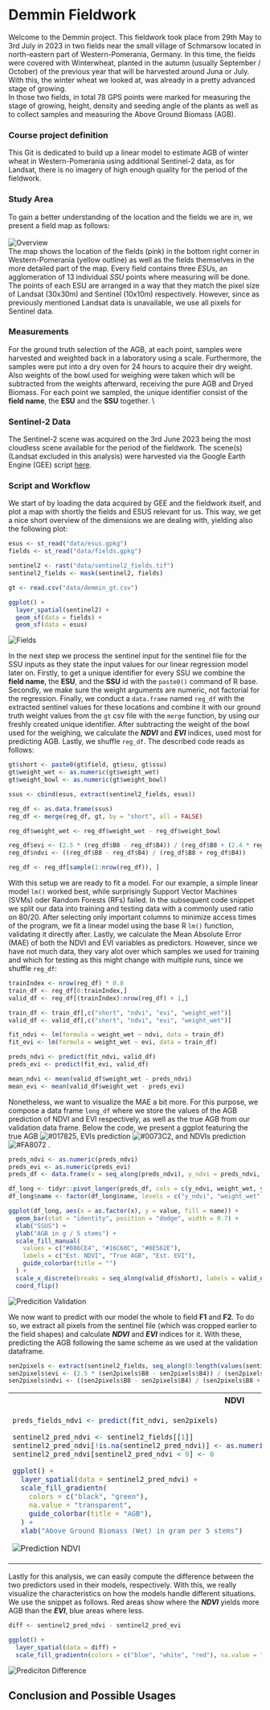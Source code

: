 # Demmin Fieldwork

Welcome to the Demmin project. This fieldwork took place from 29th May to 3rd July in 2023 in two fields near the small 
village of Schmarsow located in north-eastern part of Western-Pomerania, Germany.  In this time, the fields were covered
with Winterwheat, planted in the autumn (usually September / October) of the previous year that will be harvested around
Juna or July. With this, the winter wheat we looked at, was already in a pretty advanced stage of growing. \
In those two fields, in total 78 GPS points were marked for measuring the stage of growing, height, density and seeding
angle of the plants as well as to collect samples and measuring the Above Ground Biomass (AGB).

### Course project definition
This Git is dedicated to build up a linear model to estimate AGB of winter wheat in Western-Pomerania using additional
Sentinel-2 data, as for Landsat, there is no imagery of high enough quality for the period of the fieldwork.

### Study Area
To gain a better understanding of the location and the fields we are in, we present a field map as follows:\
\
![Overview](qgis/overview.png)
\
The map shows the location of the fields (pink) in the bottom right corner in Western-Pomerania (yellow outline) as well
as the fields themselves in the more detailed part of the map. Every field contains three *ESU*s, an agglomeration of 13
individual *SSU* points where measuring will be done. The points of each ESU are arranged in a way that they match the
pixel size of Landsat (30x30m) and Sentinel (10x10m) respectively. However, since as previously mentioned Landsat data
is unavailable, we use all pixels for Sentinel data.

### Measurements
For the ground truth selection of the AGB, at each point, samples were harvested and weighted back in a laboratory using a
scale. Furthermore, the samples were put into a dry oven for 24 hours to acquire their dry weight. Also weights of the 
bowl used for weighing were taken which will be subtracted from the weights afterward, receiving the pure AGB and Dryed
Biomass. For each point we sampled, the unique identifier consist of the **field name**, the **ESU** and the **SSU**
together.
\
### Sentinel-2 Data
The Sentinel-2 scene was acquired on the 3rd June 2023 being the most cloudless scene available for the period of the
fieldwork. The scene(s) (Landsat excluded in this analysis) were harvested via the Google Earth Engine (GEE) script
[here](https://code.earthengine.google.com/ea8954cb78b05868eca1926ac2fd3bdc?noload=true).

### Script and Workflow
We start of by loading the data acquired by GEE and the fieldwork itself, and plot a map with shortly the fields and
ESUS relevant for us. This way, we get a nice short overview of the dimensions we are dealing with, yielding also the
following plot:

```r
esus <- st_read("data/esus.gpkg")
fields <- st_read("data/fields.gpkg")

sentinel2 <- rast("data/sentinel2_fields.tif")
sentinel2_fields <- mask(sentinel2, fields)

gt <- read.csv("data/demmin_gt.csv")

ggplot() +
  layer_spatial(sentinel2) +
  geom_sf(data = fields) +
  geom_sf(data = esus)
```
![Fields](qgis/fields.png)

In the next step we process the sentinel input for the sentinel file for the SSU inputs as they state the input values
for our linear regression model later on. Firstly, to get a unique identifier for every SSU we combine the 
**field name**, the **ESU**, and the **SSU** id with the `paste0()` command of R base. Secondly, we make sure the
weight arguments are numeric, not factorial for the regression. Finally, we conduct a `data.frame` named `reg_df` with 
the extracted sentinel values for these locations and combine it with our ground truth weight values from the `gt` csv
file with the `merge` function, by using our freshly created unique identifier. After subtracting the weight of the bowl
used for the weighing, we calculate the ***NDVI*** and ***EVI*** indices, used most for predicting AGB. Lastly, we
shuffle `reg_df`. The described code reads as follows:

```r
gt$short <- paste0(gt$field, gt$esu, gt$ssu)
gt$weight_wet <- as.numeric(gt$weight_wet)
gt$weight_bowl <- as.numeric(gt$weight_bowl)

ssus <- cbind(esus, extract(sentinel2_fields, esus))

reg_df <- as.data.frame(ssus)
reg_df <- merge(reg_df, gt, by = "short", all = FALSE)

reg_df$weight_wet <- reg_df$weight_wet - reg_df$weight_bowl

reg_df$evi <- (2.5 * (reg_df$B8 - reg_df$B4)) / (reg_df$B8 + (2.4 * reg_df$B4) + 10000)
reg_df$ndvi <- ((reg_df$B8 - reg_df$B4) / (reg_df$B8 + reg_df$B4))

reg_df <- reg_df[sample(1:nrow(reg_df)), ]
```

With this setup we are ready to fit a model. For our example, a simple linear model `lm()` worked best, while 
surprisingly Support Vector Machines (SVMs) oder Random Forests (RFs) failed. In the subsequent code snippet we split
our data into training and testing data with a commonly used ratio on 80/20. After selecting only important columns to
minimize access times of the program, we fit a linear model using the base R `lm()` function, validating it directly
after. Lastly, we calculate the Mean Absolute Error (MAE) of both the NDVI and EVI variables as predictors. However,
since we have not much data, they vary alot over which samples we used for training and which for testing as this might
change with multiple runs, since we shuffle `reg_df`:

```r
trainIndex <- nrow(reg_df) * 0.8
train_df <- reg_df[0:trainIndex,]
valid_df <- reg_df[(trainIndex):nrow(reg_df) + 1,]

train_df <- train_df[,c("short", "ndvi", "evi", "weight_wet")]
valid_df <- valid_df[,c("short", "ndvi", "evi", "weight_wet")]

fit_ndvi <- lm(formula = weight_wet ~ ndvi, data = train_df)
fit_evi <- lm(formula = weight_wet ~ evi, data = train_df)

preds_ndvi <- predict(fit_ndvi, valid_df)
preds_evi <- predict(fit_evi, valid_df)

mean_ndvi <- mean(valid_df$weight_wet - preds_ndvi)
mean_evi <- mean(valid_df$weight_wet - preds_evi)
```

Nonetheless, we want to visualize the MAE a bit more. For this purpose, we compose a data frame `long_df` where we store
the values of the AGB prediction of NDVI and EVI respectively, as well as the true AGB from our validation data frame.
Below the code, we present a ggplot featuring the true AGB ![#017825](https://placehold.co/1x1/017825/017825.png), EVIs prediction 
![#0073C2](https://placehold.co/1x1/0073C2/0073C2.png), and NDVIs prediction ![#FA8072](https://placehold.co/1x1/FA8072/FA8072.png) .

```r
preds_ndvi <- as.numeric(preds_ndvi)
preds_evi <- as.numeric(preds_evi)
preds_df <- data.frame(x = seq_along(preds_ndvi), y_ndvi = preds_ndvi, weight_wet = valid_df$weight_wet, y_evi = preds_evi)

df_long <- tidyr::pivot_longer(preds_df, cols = c(y_ndvi, weight_wet, y_evi))
df_long$name <- factor(df_long$name, levels = c("y_ndvi", "weight_wet", "y_evi"))

ggplot(df_long, aes(x = as.factor(x), y = value, fill = name)) +
  geom_bar(stat = "identity", position = "dodge", width = 0.7) +
  xlab("SSUS") +
  ylab("AGB in g / 5 stems") +
  scale_fill_manual(
    values = c("#886CE4", "#16C60C", "#8E562E"),
    labels = c("Est. NDVI", "True AGB", "Est. EVI"),
    guide_colorbar(title = "")
  ) +
  scale_x_discrete(breaks = seq_along(valid_df$short), labels = valid_df$short) +
  coord_flip()
```

![Predicition Validation](qgis/validation_preds.png)

We now want to predict with our model the whole to field **F1** and **F2**. To do so, we extract all pixels from the
sentinel file (which was cropped earlier to the field shapes) and calculate ***NDVI*** and ***EVI*** indices for it.
With these, predicting the AGB following the same scheme as we used at the validation dataframe.

```r
sen2pixels <- extract(sentinel2_fields, seq_along(0:length(values(sentinel2_fields))))
sen2pixels$evi <- (2.5 * (sen2pixels$B8 - sen2pixels$B4)) / (sen2pixels$B8 + (2.4 * sen2pixels$B4) + 10000)
sen2pixels$ndvi <- ((sen2pixels$B8 - sen2pixels$B4) / (sen2pixels$B8 + sen2pixels$B4))
```

<table>
<tr>
<th>NDVI</th>
<th>EVI</th>
</tr>
<tr>
<td>

```r
preds_fields_ndvi <- predict(fit_ndvi, sen2pixels)

sentinel2_pred_ndvi <- sentinel2_fields[[1]]
sentinel2_pred_ndvi[!is.na(sentinel2_pred_ndvi)] <- as.numeric(preds_fields_ndvi)[!is.na(preds_fields_ndvi)]
sentinel2_pred_ndvi[sentinel2_pred_ndvi < 0] <- 0

ggplot() +
  layer_spatial(data = sentinel2_pred_ndvi) +
  scale_fill_gradientn(
    colors = c("black", "green"),
    na.value = "transparent",
    guide_colorbar(title = "AGB"),
  ) +
  xlab("Above Ground Biomass (Wet) in gram per 5 stems")
```

![Prediction NDVI](qgis/preds_ndvi.png)

</td>
<td>

```r
preds_fields_evi <- predict(fit_evi, sen2pixels)

sentinel2_pred_evi <- sentinel2_fields[[1]]
sentinel2_pred_evi[!is.na(sentinel2_pred_evi)] <- as.numeric(preds_fields_evi)[!is.na(preds_fields_evi)]
sentinel2_pred_evi[sentinel2_pred_evi < 0] <- 0

ggplot() +
  layer_spatial(data = sentinel2_pred_evi) +
  scale_fill_gradientn(
    colors = c("black", "green"),
    na.value = "transparent",
    guide_colorbar(title = "AGB"),
  ) +
  xlab("Above Ground Biomass (Wet) in gram per 5 stems")
```

![Prediction EVI](qgis/preds_evi.png)

</td>
</tr>
</table>

Lastly for this analysis, we can easily compute the difference between the two predictors used in their models, 
respectively. With this, we really visualize the characteristics on how the models handle different situations. We use
the snippet as follows. Red areas show where the ***NDVI*** yields more AGB than the ***EVI***, blue areas where less.

```r
diff <- sentinel2_pred_ndvi - sentinel2_pred_evi

ggplot() +
  layer_spatial(data = diff) +
  scale_fill_gradientn(colors = c("blue", "white", "red"), na.value = "transparent")
```

![Prediciton Difference](qgis/preds_diff.png)


## Conclusion and Possible Usages


